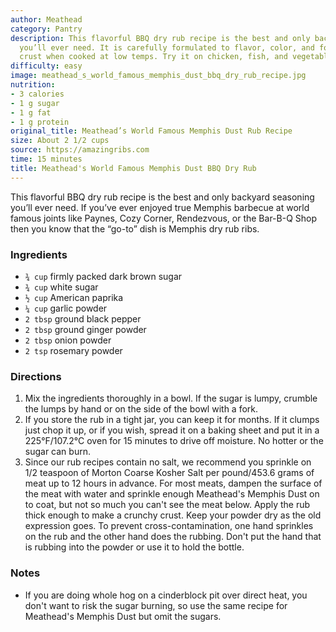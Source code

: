 ```yaml
---
author: Meathead
category: Pantry
description: This flavorful BBQ dry rub recipe is the best and only backyard seasoning
  you’ll ever need. It is carefully formulated to flavor, color, and form the proper
  crust when cooked at low temps. Try it on chicken, fish, and vegetables too.
difficulty: easy
image: meathead_s_world_famous_memphis_dust_bbq_dry_rub_recipe.jpg
nutrition:
- 3 calories
- 1 g sugar
- 1 g fat
- 1 g protein
original_title: Meathead’s World Famous Memphis Dust Rub Recipe
size: About 2 1/2 cups
source: https://amazingribs.com
time: 15 minutes
title: Meathead's World Famous Memphis Dust BBQ Dry Rub
---
```

This flavorful BBQ dry rub recipe is the best and only backyard seasoning you’ll ever need. If you’ve ever enjoyed true Memphis barbecue at world famous joints like Paynes, Cozy Corner, Rendezvous, or the Bar-B-Q Shop then you know that the “go-to” dish is Memphis dry rub ribs. 

### Ingredients

* `¾ cup` firmly packed dark brown sugar
* `¾ cup` white sugar
* `½ cup` American paprika
* `¼ cup` garlic powder
* `2 tbsp` ground black pepper
* `2 tbsp` ground ginger powder
* `2 tbsp` onion powder
* `2 tsp` rosemary powder

### Directions

1. Mix the ingredients thoroughly in a bowl. If the sugar is lumpy, crumble the lumps by hand or on the side of the bowl with a fork. 
2. If you store the rub in a tight jar, you can keep it for months. If it clumps just chop it up, or if you wish, spread it on a baking sheet and put it in a 225°F/107.2°C oven for 15 minutes to drive off moisture. No hotter or the sugar can burn.
3. Since our rub recipes contain no salt, we recommend you sprinkle on 1/2 teaspoon of Morton Coarse Kosher Salt per pound/453.6 grams of meat up to 12 hours in advance. For most meats, dampen the surface of the meat with water and sprinkle enough Meathead's Memphis Dust on to coat, but not so much you can't see the meat below. Apply the rub thick enough to make a crunchy crust. Keep your powder dry as the old expression goes. To prevent cross-contamination, one hand sprinkles on the rub and the other hand does the rubbing. Don't put the hand that is rubbing into the powder or use it to hold the bottle.

### Notes

- If you are doing whole hog on a cinderblock pit over direct heat, you don't want to risk the sugar burning, so use the same recipe for Meathead's Memphis Dust but omit the sugars.